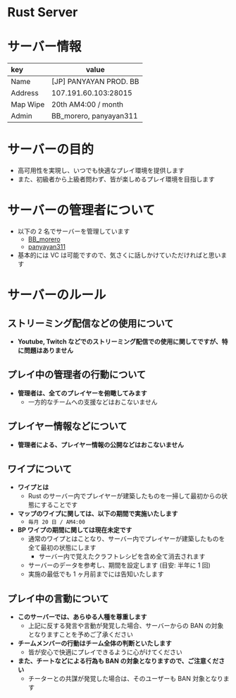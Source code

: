 # Rust Server


<!--more-->

# サーバー情報

| key      | value                  |
| :------- | ---------------------- |
| Name     | [JP] PANYAYAN PROD. BB |
| Address  | 107.191.60.103:28015   |
| Map Wipe | 20th AM4:00 / month    |
| Admin    | BB_morero, panyayan311 |

# サーバーの目的

- 高可用性を実現し、いつでも快適なプレイ環境を提供します
- また、初級者から上級者問わず、皆が楽しめるプレイ環境を目指します

# サーバーの管理者について

- 以下の 2 名でサーバーを管理しています
  - [BB_morero](https://steamcommunity.com/profiles/76561198842072742/)
  - [panyayan311](https://steamcommunity.com/profiles/76561199262712025)
- 基本的には VC は可能ですので、気さくに話しかけていただければと思います

# サーバーのルール

## ストリーミング配信などの使用について

- **Youtube, Twitch などでのストリーミング配信での使用に関してですが、特に問題はありません**

## プレイ中の管理者の行動について

- **管理者は、全てのプレイヤーを俯瞰してみます**
  - 一方的なチームへの支援などはおこないません

## プレイヤー情報などについて

- **管理者による、プレイヤー情報の公開などはおこないません**

## ワイプについて

- **ワイプとは**
  - Rust のサーバー内でプレイヤーが建築したものを一掃して最初からの状態にすることです
- **マップのワイプに関しては、以下の期間で実施いたします**
  - `毎月 20 日 / AM4:00`
- **BP ワイプの期間に関しては現在未定です**
  - 通常のワイプとはことなり、サーバー内でプレイヤーが建築したものを全て最初の状態にします
    - サーバー内で覚えたクラフトレシピを含め全て消去されます
  - サーバーのデータを参考し、期間を設定します (目安: 半年に 1 回)
  - 実施の最低でも 1 ヶ月前までには告知いたします

## プレイ中の言動について

- **このサーバーでは、あらゆる人種を尊重します**
  - 上記に反する発言や言動が発覚した場合、サーバーからの BAN の対象となりますことを予めご了承ください
- **チームメンバーの行動はチーム全体の判断といたします**
  - 皆が安心で快適にプレイできるように心がけてください
- **また、チートなどによる行為も BAN の対象となりますので、ご注意ください**
  - チーターとの共謀が発覚した場合は、そのユーザーも BAN 対象となります


